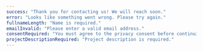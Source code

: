 ```yaml
---
success: "Thank you for contacting us! We will reach soon."
error: "Looks like something went wrong. Please try again."
fullnameLength: "Name is required."
emailInvalid: "Please enter a valid email address."
consentRequired: "You must agree to the privacy consent before continuing."
projectDescriptionRequired: "Project description is required."
---
```

